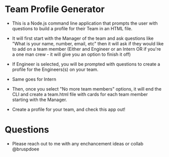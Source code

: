 # Team Profile Generator 

* This is a Node.js command line application that prompts the user with questions to build a profile for their Team in an HTML file.

* It will first start with the Manager of the team and ask questions like "What is your name, number, email, etc" then it will ask if they would like to add on a team member (Either and Engineer or an Intern OR if you're a one man crew - it will give you an option to finish it off)

* If Engineer is selected, you will be prompted with questions to create a profile for the Engineers(s) on your team. 

* Same goes for Intern 

* Then, once you select "No more team members" options, it will end the CLI and create a team.html file with cards for each team member starting with the Manager. 

* Create a profile for your team, and check this app out! 

# Questions 

* Please reach out to me with any enchancement ideas or collab @bruspdoee 
